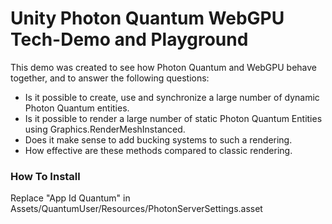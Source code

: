 # Unity Photon Quantum WebGPU Tech-Demo and Playground

This demo was created to see how Photon Quantum and WebGPU behave together, and to answer the following questions:
- Is it possible to create, use and synchronize a large number of dynamic Photon Quantum entities.
- Is it possible to render a large number of static Photon Quantum Entities using Graphics.RenderMeshInstanced.
- Does it make sense to add bucking systems to such a rendering.
- How effective are these methods compared to classic rendering.

### How To Install
Replace "App Id Quantum" in Assets/QuantumUser/Resources/PhotonServerSettings.asset
